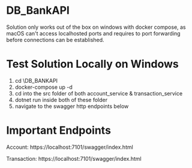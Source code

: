 # DB_BankAPI

Solution only works out of the box on windows with docker compose, as macOS can't access localhosted ports and requires to port forwarding before connections can be established.

# Test Solution Locally on Windows

1. cd \DB_BANKAPI
2. docker-compose up -d
3. cd into the src folder of both account_service & transaction_service
4. dotnet run inside both of these folder
5. navigate to the swagger http endpoints below

# Important Endpoints

Account: https://localhost:7101/swagger/index.html

Transaction: https://localhost:7101/swagger/index.html
